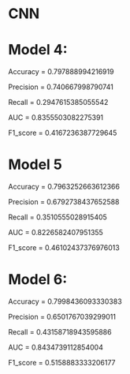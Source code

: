 # CNN

# Model 4:
Accuracy =  0.797888994216919

Precision =  0.740667998790741

Recall =  0.2947615385055542

AUC =  0.8355503082275391

F1_score =  0.4167236387729645
  
          
# Model 5
Accuracy =  0.7963252663612366

Precision =  0.6792738437652588

Recall =  0.3510555028915405

AUC =  0.8226582407951355

F1_score =  0.46102437376976013



# Model 6:
Accuracy =  0.7998436093330383

Precision =  0.6501767039299011

Recall =  0.43158718943595886

AUC =  0.8434739112854004

F1_score =  0.5158883333206177
